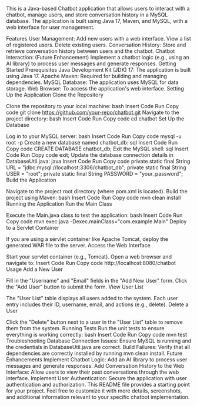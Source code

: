 This is a Java-based Chatbot application that allows users to interact with a chatbot, manage users, and store conversation history in a MySQL database. The application is built using Java 17, Maven, and MySQL, with a web interface for user management.

Features
User Management:
Add new users with a web interface.
View a list of registered users.
Delete existing users.
Conversation History:
Store and retrieve conversation history between users and the chatbot.
Chatbot Interaction:
(Future Enhancement) Implement a chatbot logic (e.g., using an AI library) to process user messages and generate responses.
Getting Started
Prerequisites
Java Development Kit (JDK) 17: The application is built using Java 17.
Apache Maven: Required for building and managing dependencies.
MySQL Database: The application uses MySQL for data storage.
Web Browser: To access the application's web interface.
Setting Up the Application
Clone the Repository

Clone the repository to your local machine:
bash
Insert Code
Run
Copy code
git clone https://github.com/your-repo/chatbot.git
Navigate to the project directory:
bash
Insert Code
Run
Copy code
cd chatbot
Set Up the Database

Log in to your MySQL server:
bash
Insert Code
Run
Copy code
mysql -u root -p
Create a new database named chatbot_db:
sql
Insert Code
Run
Copy code
CREATE DATABASE chatbot_db;
Exit the MySQL shell:
sql
Insert Code
Run
Copy code
exit;
Update the database connection details in DatabaseUtil.java:
java
Insert Code
Run
Copy code
private static final String URL = "jdbc:mysql://localhost:3306/chatbot_db";
private static final String USER = "root";
private static final String PASSWORD = "your_password";
Build the Application

Navigate to the project root directory (where pom.xml is located).
Build the project using Maven:
bash
Insert Code
Run
Copy code
mvn clean install
Running the Application
Run the Main Class

Execute the Main.java class to test the application:
bash
Insert Code
Run
Copy code
mvn exec:java -Dexec.mainClass="com.example.Main"
Deploy to a Servlet Container

If you are using a servlet container like Apache Tomcat, deploy the generated WAR file to the server.
Access the Web Interface

Start your servlet container (e.g., Tomcat).
Open a web browser and navigate to:
Insert Code
Run
Copy code
http://localhost:8080/chatbot
Usage
Add a New User

Fill in the "Username" and "Email" fields in the "Add New User" form.
Click the "Add User" button to submit the form.
View User List

The "User List" table displays all users added to the system.
Each user entry includes their ID, username, email, and actions (e.g., delete).
Delete a User

Click the "Delete" button next to a user in the "User List" table to remove them from the system.
Running Tests
Run the unit tests to ensure everything is working correctly:
bash
Insert Code
Run
Copy code
mvn test
Troubleshooting
Database Connection Issues: Ensure MySQL is running and the credentials in DatabaseUtil.java are correct.
Build Failures: Verify that all dependencies are correctly installed by running mvn clean install.
Future Enhancements
Implement Chatbot Logic: Add an AI library to process user messages and generate responses.
Add Conversation History to the Web Interface: Allow users to view their past conversations through the web interface.
Implement User Authentication: Secure the application with user authentication and authorization.
This README file provides a starting point for your project. Feel free to customize it with more details, screenshots, and additional information relevant to your specific chatbot implementation.